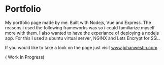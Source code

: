 # Portfolio
My portfolio page made by me.
Built with Nodejs, Vue and Express. The reasons i used the following 
frameworks was so i could familiarize myself more with them. I also wanted to
have the experiance of deploying a nodejs app. For this I used a ubuntu virtual server,
NGINX and Lets Encrypt for SSL.

If you would like to take a look on the page just visit www.johanwestin.com.

( Work In Progress)
